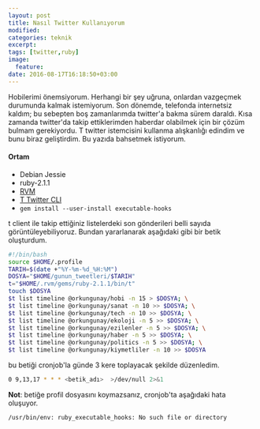 ```yaml
---
layout: post
title: Nasıl Twitter Kullanıyorum
modified:
categories: teknik 
excerpt:
tags: [twitter,ruby]
image:
  feature:
date: 2016-08-17T16:18:50+03:00
---
```


Hobilerimi önemsiyorum. Herhangi bir şey uğruna, onlardan vazgeçmek durumunda
kalmak istemiyorum.  Son dönemde, telefonda internetsiz kaldım; bu sebepten boş
zamanlarımda twitter'a bakma sürem daraldı. Kısa zamanda twitter'da takip
ettiklerimden haberdar olabilmek için bir çözüm bulmam gerekiyordu.  T twitter
istemcisini kullanma alışkanlığı edindim ve bunu biraz geliştirdim. Bu yazıda
bahsetmek istiyorum.

#### Ortam
* Debian Jessie
* ruby-2.1.1
* [RVM](https://rvm.io/)
* [T Twitter CLI](http://sferik.github.io/t/)
* `gem install --user-install executable-hooks`

t client ile takip ettiğiniz listelerdeki son gönderileri belli sayıda
görüntüleyebiliyoruz. Bundan yararlanarak aşağıdaki gibi bir betik oluşturdum.

```bash
#!/bin/bash
source $HOME/.profile
TARIH=$(date +"%Y-%m-%d_%H:%M")
DOSYA="$HOME/gunun_tweetleri/$TARIH"
t="$HOME/.rvm/gems/ruby-2.1.1/bin/t"
touch $DOSYA 
$t list timeline @orkungunay/hobi -n 15 > $DOSYA; \
$t list timeline @orkungunay/sanat -n 10 >> $DOSYA; \
$t list timeline @orkungunay/tech -n 10 >> $DOSYA; \
$t list timeline @orkungunay/ekoloji -n 5 >> $DOSYA; \
$t list timeline @orkungunay/ezilenler -n 5 >> $DOSYA; \
$t list timeline @orkungunay/haber -n 5 >> $DOSYA; \
$t list timeline @orkungunay/politics -n 5 >> $DOSYA; \
$t list timeline @orkungunay/kiymetliler -n 10 >> $DOSYA
```

bu betiği cronjob'la günde 3 kere toplayacak şekilde düzenledim.
```bash
0 9,13,17 * * * <betik_adı>  >/dev/null 2>&1
```

**Not**: betiğe profil dosyasını koymazsanız, cronjob'ta aşağıdaki hata oluşuyor.
```bash
/usr/bin/env: ruby_executable_hooks: No such file or directory
```


